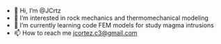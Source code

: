 - 👋 Hi, I’m @JCrtz 
- 👀 I’m interested in rock mechanics and thermomechanical modeling
- 🌱 I’m currently learning code FEM models for study magma intrusions 
- 📫 How to reach me jcortez.c3@gmail.com

<!---
JCrtz/JCrtz is a ✨ special ✨ repository because its `README.md` (this file) appears on your GitHub profile.
You can click the Preview link to take a look at your changes.
--->
